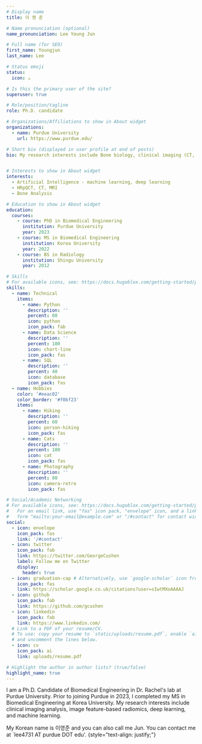 ```yaml
---
# Display name
title: 이 영 준

# Name pronunciation (optional)
name_pronunciation: Lee Young Jun

# Full name (for SEO)
first_name: Youngjun
last_name: Lee

# Status emoji
status:
  icon: ☕️

# Is this the primary user of the site?
superuser: true

# Role/position/tagline
role: Ph.D. candidate

# Organizations/Affiliations to show in About widget
organizations:
  - name: Purdue University
    url: https://www.purdue.edu/

# Short bio (displayed in user profile at end of posts)
bio: My research interests include Bone biology, clinical imaging (CT, HRpQCT, MRI), Machine Learning and Deep Learning


# Interests to show in About widget
interests:
  - Artificial Intelligence - machine learning, deep learning
  - HRpQCT, CT, MRI
  - Bone Analysis

# Education to show in About widget
education:
  courses:
    - course: PhD in Biomedical Engineering
      institution: Purdue University
      year: 2023
    - course: MS in Biomedical Engineering
      institution: Korea University
      year: 2022
    - course: BS in Radiology
      institution: Shingu University
      year: 2012

# Skills
# For available icons, see: https://docs.hugoblox.com/getting-started/page-builder/#icons
skills:
  - name: Technical
    items:
      - name: Python
        description: ''
        percent: 80
        icon: python
        icon_pack: fab
      - name: Data Science
        description: ''
        percent: 100
        icon: chart-line
        icon_pack: fas
      - name: SQL
        description: ''
        percent: 40
        icon: database
        icon_pack: fas
  - name: Hobbies
    color: '#eeac02'
    color_border: '#f0bf23'
    items:
      - name: Hiking
        description: ''
        percent: 60
        icon: person-hiking
        icon_pack: fas
      - name: Cats
        description: ''
        percent: 100
        icon: cat
        icon_pack: fas
      - name: Photography
        description: ''
        percent: 80
        icon: camera-retro
        icon_pack: fas

# Social/Academic Networking
# For available icons, see: https://docs.hugoblox.com/getting-started/page-builder/#icons
#   For an email link, use "fas" icon pack, "envelope" icon, and a link in the
#   form "mailto:your-email@example.com" or "/#contact" for contact widget.
social:
  - icon: envelope
    icon_pack: fas
    link: '/#contact'
  - icon: twitter
    icon_pack: fab
    link: https://twitter.com/GeorgeCushen
    label: Follow me on Twitter
    display:
      header: true
  - icon: graduation-cap # Alternatively, use `google-scholar` icon from `ai` icon pack
    icon_pack: fas
    link: https://scholar.google.co.uk/citations?user=sIwtMXoAAAAJ
  - icon: github
    icon_pack: fab
    link: https://github.com/gcushen
  - icon: linkedin
    icon_pack: fab
    link: https://www.linkedin.com/
  # Link to a PDF of your resume/CV.
  # To use: copy your resume to `static/uploads/resume.pdf`, enable `ai` icons in `params.yaml`,
  # and uncomment the lines below.
  - icon: cv
    icon_pack: ai
    link: uploads/resume.pdf

# Highlight the author in author lists? (true/false)
highlight_name: true
---
```


I am a Ph.D. Candidate of Biomedical Engineering in Dr. Rachel's lab at Purdue University. Prior to joining Purdue in 2023, I completed my MS in Biomedical Engineering at Korea University. My research interests include clinical imaging analysis, image feature-based radiomics, deep learning, and machine learning.

My Korean name is 이영준 and you can also call me Jun. You can contact me at `lee4731 AT purdue DOT edu'.
{style="text-align: justify;"}
